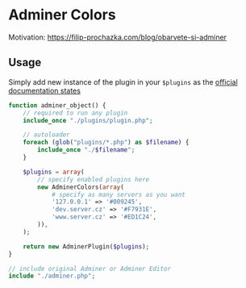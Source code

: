 # Adminer Colors

Motivation: https://filip-prochazka.com/blog/obarvete-si-adminer

## Usage

Simply add new instance of the plugin in your `$plugins` as the [official documentation states](http://www.adminer.org/cs/plugins/#use)

```php
function adminer_object() {
    // required to run any plugin
    include_once "./plugins/plugin.php";

    // autoloader
    foreach (glob("plugins/*.php") as $filename) {
        include_once "./$filename";
    }

    $plugins = array(
        // specify enabled plugins here
        new AdminerColors(array(
			# specify as many servers as you want
			'127.0.0.1' => '#009245',
			'dev.server.cz' => '#F7931E',
			'www.server.cz' => '#ED1C24',
		)),
    );

    return new AdminerPlugin($plugins);
}

// include original Adminer or Adminer Editor
include "./adminer.php";

```
